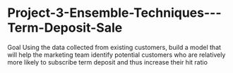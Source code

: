 # Project-3-Ensemble-Techniques---Term-Deposit-Sale
Goal Using the data collected from existing customers, build a model that will help the marketing team identify potential customers who are relatively more likely to subscribe term deposit and thus increase their hit ratio
